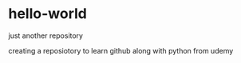 # hello-world
just another repository 


creating a reposiotory to learn github along with python from udemy
